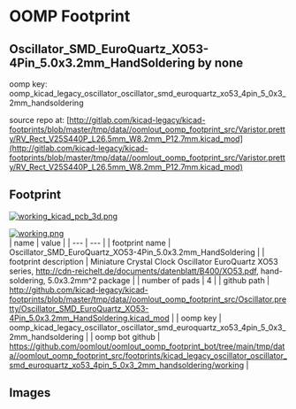 # OOMP Footprint  
## Oscillator_SMD_EuroQuartz_XO53-4Pin_5.0x3.2mm_HandSoldering  by none  
  
oomp key: oomp_kicad_legacy_oscillator_oscillator_smd_euroquartz_xo53_4pin_5_0x3_2mm_handsoldering  
  
source repo at: [http://gitlab.com/kicad-legacy/kicad-footprints/blob/master/tmp/data//oomlout_oomp_footprint_src/Varistor.pretty/RV_Rect_V25S440P_L26.5mm_W8.2mm_P12.7mm.kicad_mod](http://gitlab.com/kicad-legacy/kicad-footprints/blob/master/tmp/data//oomlout_oomp_footprint_src/Varistor.pretty/RV_Rect_V25S440P_L26.5mm_W8.2mm_P12.7mm.kicad_mod)  
## Footprint  
  
[![working_kicad_pcb_3d.png](working_kicad_pcb_3d_600.png)](working_kicad_pcb_3d.png)  
  
[![working.png](working_600.png)](working.png)  
| name | value | 
| --- | --- | 
| footprint name | Oscillator_SMD_EuroQuartz_XO53-4Pin_5.0x3.2mm_HandSoldering | 
| footprint description | Miniature Crystal Clock Oscillator EuroQuartz XO53 series, http://cdn-reichelt.de/documents/datenblatt/B400/XO53.pdf, hand-soldering, 5.0x3.2mm^2 package | 
| number of pads | 4 | 
| github path | http://github.com/kicad-legacy/kicad-footprints/blob/master/tmp/data//oomlout_oomp_footprint_src/Oscillator.pretty/Oscillator_SMD_EuroQuartz_XO53-4Pin_5.0x3.2mm_HandSoldering.kicad_mod | 
| oomp key | oomp_kicad_legacy_oscillator_oscillator_smd_euroquartz_xo53_4pin_5_0x3_2mm_handsoldering | 
| oomp bot github | https://github.com/oomlout/oomlout_oomp_footprint_bot/tree/main/tmp/data//oomlout_oomp_footprint_src/footprints/kicad_legacy_oscillator_oscillator_smd_euroquartz_xo53_4pin_5_0x3_2mm_handsoldering/working | 
## Images  
